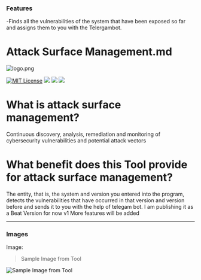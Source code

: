 ### Features

-Finds all the vulnerabilities of the system that have been exposed so far and assigns them to you with the Telergambot.


# Attack Surface Management.md

![logo.png](https://i.hizliresim.com/e37qsph.jpg "logo.png")

[![MIT License](https://img.shields.io/badge/License-MIT-green.svg)](https://choosealicense.com/licenses/mit/)
![](https://img.shields.io/github/stars/trojanx6/asm) ![](https://img.shields.io/github/forks/trojanx6/asm) ![](https://img.shields.io/github/issues/trojanx6/asm) 



# What is attack surface management?

Continuous discovery, analysis, remediation and monitoring of cybersecurity vulnerabilities and potential attack vectors




# What benefit does this Tool provide for attack surface management?

The entity, that is, the system and version you entered into the program, detects the vulnerabilities that have occurred in that version and version before and sends it to you with the help of telegam bot. I am publishing it as a Beat Version for now v1 More features will be added

                
----


### Images

Image:

> Sample Image from Tool

![Sample Image from Tool](https://i.hizliresim.com/2dl1k11.jpg "Sample Image from Tool")

